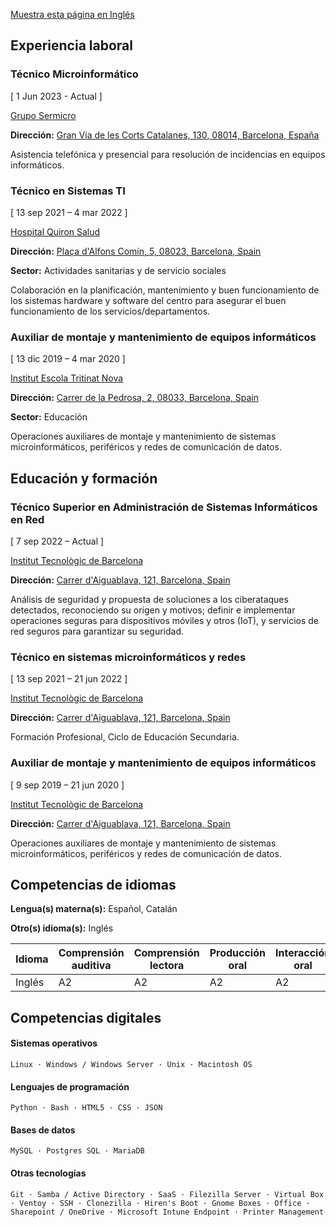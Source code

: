 [Muestra esta página en Inglés](/)

## Experiencia laboral

### Técnico Microinformático

[ 1 Jun 2023 - Actual ]

[Grupo Sermicro](https://gruposermicro.com/)

**Dirección:** [Gran Via de les Corts Catalanes, 130, 08014, Barcelona, España](https://goo.gl/maps/qCxjX8ecTs8MwdGMA)

Asistencia telefónica y presencial para resolución de incidencias en equipos informáticos.

### Técnico en Sistemas TI

[ 13 sep 2021 – 4 mar 2022 ]

[Hospital Quiron Salud](https://www.quironsalud.es/hospital-barcelona)

**Dirección:** [Plaça d'Alfons Comín, 5, 08023, Barcelona, Spain](https://goo.gl/maps/ad9xntYLd9Kv56on8)

**Sector:**  Actividades sanitarias y de servicio sociales

Colaboración en la planificación, mantenimiento y buen funcionamiento de los sistemas hardware y software del centro para asegurar el buen funcionamiento de los servicios/departamentos.

### Auxiliar de montaje y mantenimiento de equipos informáticos

[ 13 dic 2019 – 4 mar 2020 ]

[Institut Escola Tritinat Nova](https://agora.xtec.cat/ietn/)

**Dirección:** [Carrer de la Pedrosa, 2, 08033, Barcelona, Spain](https://goo.gl/maps/JNUhmCA6iTVCRqHi7)

**Sector:**  Educación

Operaciones auxiliares de montaje y mantenimiento de sistemas microinformáticos, periféricos y redes de comunicación de datos.

## Educación y formación 

### Técnico Superior en Administración de Sistemas Informáticos en Red

[ 7 sep 2022 – Actual ]

[Institut Tecnològic de Barcelona](https://www.itb.cat/)

**Dirección:** [Carrer d'Aiguablava, 121, Barcelona, Spain](https://g.page/itecbcn?share)

Análisis de seguridad y propuesta de soluciones a los ciberataques detectados, reconociendo su origen y motivos; definir e implementar operaciones seguras para dispositivos móviles y otros (IoT), y servicios de red seguros para garantizar su seguridad.

### Técnico en sistemas microinformáticos y redes

[ 13 sep 2021 – 21 jun 2022 ]

[Institut Tecnològic de Barcelona](https://www.itb.cat/)

**Dirección:** [Carrer d'Aiguablava, 121, Barcelona, Spain](https://g.page/itecbcn?share)

Formación Profesional, Ciclo de Educación Secundaria.

### Auxiliar de montaje y mantenimiento de equipos informáticos

[ 9 sep 2019 – 21 jun 2020 ]

[Institut Tecnològic de Barcelona](https://www.itb.cat/)

**Dirección:** [Carrer d'Aiguablava, 121, Barcelona, Spain](https://g.page/itecbcn?share)

Operaciones auxiliares de montaje y mantenimiento de sistemas microinformáticos, periféricos y redes de comunicación de datos.

## Competencias de idiomas 

**Lengua(s) materna(s):** Español, Catalán

**Otro(s) idioma(s):** Inglés

| Idioma | Comprensión auditiva | Comprensión lectora | Producción oral | Interacción oral | Expresión escrita |
| --- | --- | --- | --- | --- | --- |
| Inglés | A2 | A2 | A2 | A2 | A2 |

## Competencias digitales

#### Sistemas operativos

~~~
Linux · Windows / Windows Server · Unix · Macintosh OS
~~~

#### Lenguajes de programación

~~~
Python · Bash · HTML5 · CSS · JSON
~~~

#### Bases de datos

~~~
MySQL · Postgres SQL · MariaDB
~~~

#### Otras tecnologías

~~~
Git · Samba / Active Directory · SaaS · Filezilla Server · Virtual Box · Ventoy · SSH · Clonezilla · Hiren's Boot · Gnome Boxes · Office · Sharepoint / OneDrive · Microsoft Intune Endpoint · Printer Management
~~~